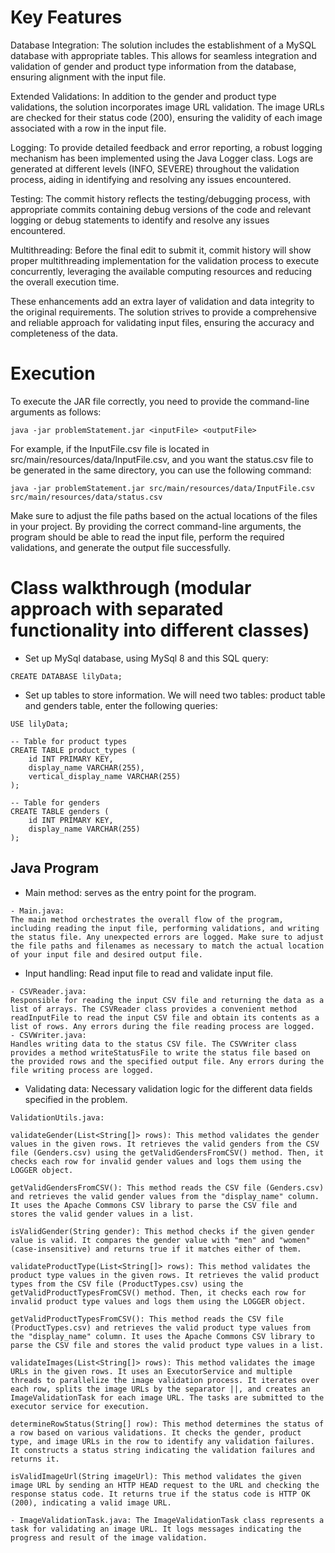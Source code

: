 # Key Features

Database Integration: The solution includes the establishment of a MySQL database with appropriate tables. This allows for seamless integration and validation of gender and product type information from the database, ensuring alignment with the input file.

Extended Validations: In addition to the gender and product type validations, the solution incorporates image URL validation. The image URLs are checked for their status code (200), ensuring the validity of each image associated with a row in the input file.

Logging: To provide detailed feedback and error reporting, a robust logging mechanism has been implemented using the Java Logger class. Logs are generated at different levels (INFO, SEVERE) throughout the validation process, aiding in identifying and resolving any issues encountered.

Testing: The commit history reflects the testing/debugging process, with appropriate commits containing debug versions of the code and relevant logging or debug statements to identify and resolve any issues encountered.

Multithreading: Before the final edit to submit it, commit history will show proper multithreading implementation for the validation process to execute concurrently, leveraging the available computing resources and reducing the overall execution time.

These enhancements add an extra layer of validation and data integrity to the original requirements. The solution strives to provide a comprehensive and reliable approach for validating input files, ensuring the accuracy and completeness of the data.

# Execution

To execute the JAR file correctly, you need to provide the command-line arguments as follows:
```
java -jar problemStatement.jar <inputFile> <outputFile>
```

For example, if the InputFile.csv file is located in src/main/resources/data/InputFile.csv, and you want the status.csv file to be generated in the same directory, you can use the following command:

```
java -jar problemStatement.jar src/main/resources/data/InputFile.csv src/main/resources/data/status.csv
```

Make sure to adjust the file paths based on the actual locations of the files in your project. By providing the correct command-line arguments, the program should be able to read the input file, perform the required validations, and generate the output file successfully.

# Class walkthrough (modular approach with separated functionality into different classes)

- Set up MySql database, using MySql 8 and this SQL query:
```
CREATE DATABASE lilyData;
```

- Set up tables to store information. We will need two tables: product table and genders table, enter the following queries:
```
USE lilyData;

-- Table for product types
CREATE TABLE product_types (
    id INT PRIMARY KEY,
    display_name VARCHAR(255),
    vertical_display_name VARCHAR(255)
);

-- Table for genders
CREATE TABLE genders (
    id INT PRIMARY KEY,
    display_name VARCHAR(255)
);
```

## Java Program 


- Main method: serves as the entry point for the program.
```
- Main.java:
The main method orchestrates the overall flow of the program, including reading the input file, performing validations, and writing the status file. Any unexpected errors are logged. Make sure to adjust the file paths and filenames as necessary to match the actual location of your input file and desired output file.
```

- Input handling: Read input file to read and validate input file.
```
- CSVReader.java: 
Responsible for reading the input CSV file and returning the data as a list of arrays. The CSVReader class provides a convenient method readInputFile to read the input CSV file and obtain its contents as a list of rows. Any errors during the file reading process are logged.
- CSVWriter.java: 
Handles writing data to the status CSV file. The CSVWriter class provides a method writeStatusFile to write the status file based on the provided rows and the specified output file. Any errors during the file writing process are logged.
```

- Validating data: Necessary validation logic for the different data fields specified in the problem.
```
ValidationUtils.java:  

validateGender(List<String[]> rows): This method validates the gender values in the given rows. It retrieves the valid genders from the CSV file (Genders.csv) using the getValidGendersFromCSV() method. Then, it checks each row for invalid gender values and logs them using the LOGGER object.

getValidGendersFromCSV(): This method reads the CSV file (Genders.csv) and retrieves the valid gender values from the "display_name" column. It uses the Apache Commons CSV library to parse the CSV file and stores the valid gender values in a list.

isValidGender(String gender): This method checks if the given gender value is valid. It compares the gender value with "men" and "women" (case-insensitive) and returns true if it matches either of them.

validateProductType(List<String[]> rows): This method validates the product type values in the given rows. It retrieves the valid product types from the CSV file (ProductTypes.csv) using the getValidProductTypesFromCSV() method. Then, it checks each row for invalid product type values and logs them using the LOGGER object.

getValidProductTypesFromCSV(): This method reads the CSV file (ProductTypes.csv) and retrieves the valid product type values from the "display_name" column. It uses the Apache Commons CSV library to parse the CSV file and stores the valid product type values in a list.

validateImages(List<String[]> rows): This method validates the image URLs in the given rows. It uses an ExecutorService and multiple threads to parallelize the image validation process. It iterates over each row, splits the image URLs by the separator ||, and creates an ImageValidationTask for each image URL. The tasks are submitted to the executor service for execution.

determineRowStatus(String[] row): This method determines the status of a row based on various validations. It checks the gender, product type, and image URLs in the row to identify any validation failures. It constructs a status string indicating the validation failures and returns it.

isValidImageUrl(String imageUrl): This method validates the given image URL by sending an HTTP HEAD request to the URL and checking the response status code. It returns true if the status code is HTTP OK (200), indicating a valid image URL.

- ImageValidationTask.java: The ImageValidationTask class represents a task for validating an image URL. It logs messages indicating the progress and result of the image validation.

```




